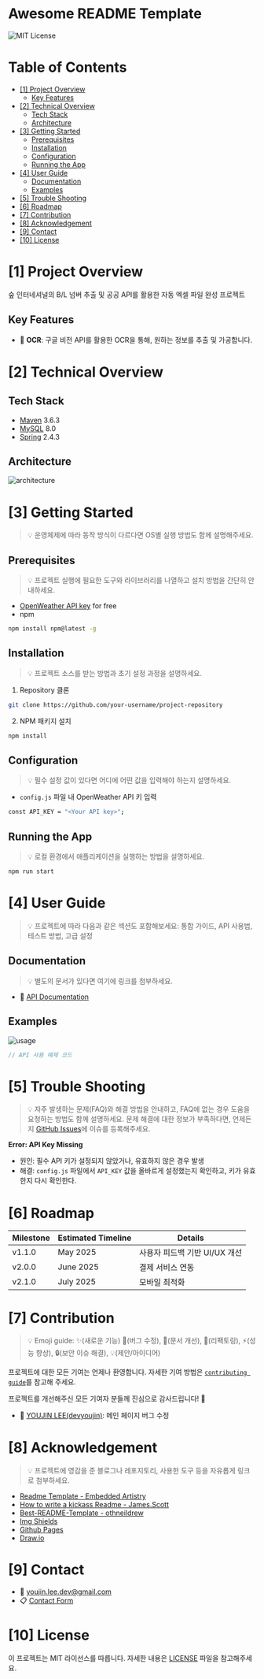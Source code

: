 # Awesome README Template

<!--배지-->
![MIT License][license-shield]

# Table of Contents
- [[1] Project Overview](#1-project-overview)
  - [Key Features](#key-features)
- [[2] Technical Overview](#2-technical-overview)
  - [Tech Stack](#tech-stack)
  - [Architecture](#architecture)
- [[3] Getting Started](#3-getting-started)
  - [Prerequisites](#prerequisites)
  - [Installation](#installation)
  - [Configuration](#configuration)
  - [Running the App](#running-the-app)
- [[4] User Guide](#4-user-guide)
  - [Documentation](#documentation)
  - [Examples](#examples)
- [[5] Trouble Shooting](#5-trouble-shooting)
- [[6] Roadmap](#6-roadmap)
- [[7] Contribution](#7-contribution)
- [[8] Acknowledgement](#8-acknowledgement)
- [[9] Contact](#9-contact)
- [[10] License](#10-license)

# [1] Project Overview
숲 인터네셔널의 B/L 넘버 추출 및 공공 API를 활용한 자동 엑셀 파일 완성 프로젝트

## Key Features
- 📄 **OCR**: 구글 비전 API를 활용한 OCR을 통해, 원하는 정보를 추출 및 가공합니다.

# [2] Technical Overview

## Tech Stack
- [Maven](https://maven.apache.org/) 3.6.3
- [MySQL](https://www.mysql.com/) 8.0
- [Spring](https://spring.io/) 2.4.3

## Architecture
![architecture](doc/svgs/architecture.drawio.svg)


# [3] Getting Started
> 💡 운영체제에 따라 동작 방식이 다르다면 OS별 실행 방법도 함께 설명해주세요.
## Prerequisites
> 💡 프로젝트 실행에 필요한 도구와 라이브러리를 나열하고 설치 방법을 간단히 안내하세요.
- [OpenWeather API key](https://openweathermap.org/) for free
- npm
```bash
npm install npm@latest -g
```

## Installation
> 💡 프로젝트 소스를 받는 방법과 초기 설정 과정을 설명하세요.
1. Repository 클론
```bash
git clone https://github.com/your-username/project-repository
```
2. NPM 패키지 설치
```bash
npm install
```

## Configuration
> 💡 필수 설정 값이 있다면 어디에 어떤 값을 입력해야 하는지 설명하세요.
- `config.js` 파일 내 OpenWeather API 키 입력
```bash
const API_KEY = "<Your API key>";
```

## Running the App
> 💡 로컬 환경에서 애플리케이션을 실행하는 방법을 설명하세요.
```bash
npm run start
```


# [4] User Guide
> 💡 프로젝트에 따라 다음과 같은 섹션도 포함해보세요: 통합 가이드, API 사용법, 테스트 방법, 고급 설정
## Documentation
> 💡 별도의 문서가 있다면 여기에 링크를 첨부하세요.
- 📔 [API Documentation](https://devyoujin.github.io) 

## Examples
![usage](doc/images/usage.png)

```go
// API 사용 예제 코드
```


# [5] Trouble Shooting
> 💡 자주 발생하는 문제(FAQ)와 해결 방법을 안내하고, FAQ에 없는 경우 도움을 요청하는 방법도 함께 설명하세요.
문제 해결에 대한 정보가 부족하다면, 언제든지 [GitHub Issues][trouble-shooting-url]에 이슈를 등록해주세요.

**Error: API Key Missing**
- 원인: 필수 API 키가 설정되지 않았거나, 유효하지 않은 경우 발생
- 해결: `config.js` 파일에서 `API_KEY` 값을 올바르게 설정했는지 확인하고, 키가 유효한지 다시 확인한다.


# [6] Roadmap
|Milestone|Estimated Timeline|Details|
|---|---|---|
|v1.1.0|May 2025|사용자 피드백 기반 UI/UX 개선|
|v2.0.0|June 2025|결제 서비스 연동|
|v2.1.0|July 2025|모바일 최적화|


# [7] Contribution
> 💡 Emoji guide: ✨(새로운 기능)
🐞(버그 수정), 📄(문서 개선), 🔨(리팩토링), ⚡️(성능 향상), 🔒(보안 이슈 해결), 💡(제안/아이디어)

프로젝트에 대한 모든 기여는 언제나 환영합니다. 자세한 기여 방법은 [`contributing guide`][contribution-url]를 참고해 주세요.

프로젝트를 개선해주신 모든 기여자 분들께 진심으로 감사드립니다! 🙌
- 🐞 [YOUJIN LEE(devyoujin)](https://github.com/devyoujin): 메인 페이지 버그 수정


# [8] Acknowledgement
> 💡 프로젝트에 영감을 준 블로그나 레포지토리, 사용한 도구 등을 자유롭게 링크로 첨부하세요.
- [Readme Template - Embedded Artistry](https://embeddedartistry.com/blog/2017/11/30/embedded-artistry-readme-template/)
- [How to write a kickass Readme - James.Scott](https://dev.to/scottydocs/how-to-write-a-kickass-readme-5af9)
- [Best-README-Template - othneildrew](https://github.com/othneildrew/Best-README-Template#prerequisites)
- [Img Shields](https://shields.io/)
- [Github Pages](https://pages.github.com/)
- [Draw.io](https://app.diagrams.net/)


# [9] Contact
- 📧 youjin.lee.dev@gmail.com
- 📋 [Contact Form](https://devyoujin.github.io/contact)


# [10] License
이 프로젝트는 MIT 라이선스를 따릅니다. 자세한 내용은 [LICENSE][license-url] 파일을 참고해주세요.


<!--URL for Badges-->
[license-shield]: https://img.shields.io/github/license/devyoujin/awesome-readme-template?labelColor=D8D8D8&color=04B4AE
[repository-size-shield]: https://img.shields.io/github/repo-size/devyoujin/awesome-readme-template?labelColor=D8D8D8&color=BE81F7
[issue-closed-shield]: https://img.shields.io/github/issues-closed/devyoujin/awesome-readme-template?labelColor=D8D8D8&color=FE9A2E

<!--URL for Buttons-->
[readme-en-shield]: https://img.shields.io/badge/-readme%20in%20english-2E2E2E?style=for-the-badge
[view-demo-shield]: https://img.shields.io/badge/-%F0%9F%98%8E%20view%20demo-F3F781?style=for-the-badge
[view-demo-url]: https://devyoujin.github.io
[report-bug-shield]: https://img.shields.io/badge/-%F0%9F%90%9E%20report%20bug-F5A9A9?style=for-the-badge
[report-bug-url]: https://github.com/devyoujin/awesome-readme-template/issues
[request-feature-shield]: https://img.shields.io/badge/-%E2%9C%A8%20request%20feature-A9D0F5?style=for-the-badge
[request-feature-url]: https://github.com/devyoujin/awesome-readme-template/issues

<!--URL for Links-->
[trouble-shooting-url]: https://github.com/devyoujin/awesome-readme-template/issues
[license-url]: LICENSE.md
[contribution-url]: CONTRIBUTION.md
[readme-en-url]: README.md
